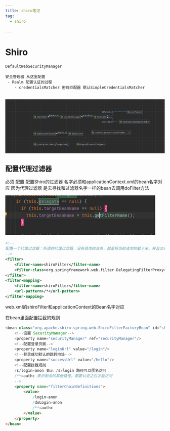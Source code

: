 ```yaml
---
title: shiro笔记
tag: 
  - shiro

---
```




# Shiro

```
DefaultWebSecurityManager

安全管理器 从这里配置  
 - Realm 配置认证的过程
    - credentialsMatcher 密码匹配器 默认SimpleCredentialsMatcher
    
```

![image-20220504212548173](https://raw.githubusercontent.com/oneadms/blog_picture/main/image-20220504212548173.png)

## 配置代理过滤器

必须 配置 配置Shiro的过滤器  名字必须和applicationContext.xml的bean名字对应 因为代理过滤器 是去寻找和过滤器名字一样的bean去调用doFilter方法

![image-20220504213608704](https://raw.githubusercontent.com/oneadms/blog_picture/main/image-20220504213608704.png)

```xml
<!--
配置一个代理过滤器：所谓的代理过滤器，没有具体的业务，就是将当前请求拦截下来，并且交给与他同名的一个 Bean 去处理
-->
<filter>
    <filter-name>shiroFilter</filter-name>
    <filter-class>org.springframework.web.filter.DelegatingFilterProxy</filter-class>
</filter>
<filter-mapping>
    <filter-name>shiroFilter</filter-name>
    <url-pattern>/*</url-pattern>
</filter-mapping>
```

web.xml的shiroFilter和applicationContext的Bean名字对应

在bean里面配置拦截的规则



```java
<bean class="org.apache.shiro.spring.web.ShiroFilterFactoryBean" id="shiroFilter">
    <!--设置 SecurityManager-->
    <property name="securityManager" ref="securityManager"/>
    <!--配置登录页面-->
    <property name="loginUrl" value="/login"/>
    <!--登录成功默认的跳转地址-->
    <property name="successUrl" value="/hello"/>
    <!--配置拦截规则
    /s/login=anon 表示 /s/login 路径可以匿名访问
    /**=authc 表示剩余的其他路径，都要认证之后才能访问
    -->
    <property name="filterChainDefinitions">
        <value>
            /login=anon   
            /doLogin=anon
            /**=authc
        </value>
    </property>
</bean>
```

